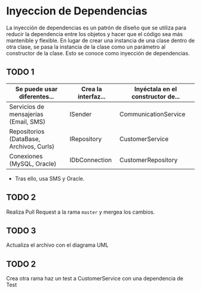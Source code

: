 ﻿# Inyeccion de Dependencias

La inyección de dependencias es un patrón de diseño que se utiliza para reducir la dependencia entre los objetos y hacer que el código sea más mantenible y flexible. En lugar de crear una instancia de una clase dentro de otra clase, se pasa la instancia de la clase como un parámetro al constructor de la clase. Esto se conoce como inyección de dependencias.

## TODO 1

| Se puede usar diferentes...                                         | Crea la interfaz...                            | Inyéctala en el constructor de...                           |
|----------------------------------------------|---------------------------------|--------------------------------|
|  Servicios de mensajerías (Email, SMS) |  ISender |  CommunicationService |
| Repositorios (DataBase, Archivos, Curls)    | IRepository  | CustomerService |
| Conexiones (MySQL, Oracle)                  | IDbConnection | CustomerRepository |

* Tras ello, usa SMS y Oracle.

## TODO 2
Realiza Pull Request a la rama `master` y mergea los cambios.

## TODO 3
Actualiza el archivo con el diagrama UML

## TODO 2 
Crea otra rama haz un test a CustomerService con una dependencia de Test

